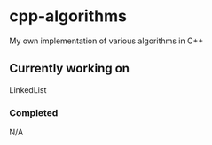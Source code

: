 # cpp-algorithms
My own implementation of various algorithms in C++

## Currently working on
LinkedList

### Completed
N/A
